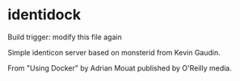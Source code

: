 identidock
==========

Build trigger: modify this file again

Simple identicon server based on monsterid from Kevin Gaudin.

From "Using Docker" by Adrian Mouat published by O'Reilly media.
